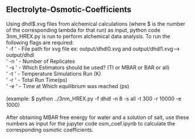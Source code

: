 ## Electrolyte-Osmotic-Coefficients
Using dhdl$.xvg files from alchemical calculations (where $ is the number of the corresponding lambda for that run) as input, python code 3nm_HREX.py is run to perform alchemical data analysis. To run the following flags are required:  
\' -f ' - File path for xvg file ex: output/dhdl0.xvg and output/dhdl1.xvg--> output/dhdl\
' -n ' - Number of Replicates\
' -s ' - Which Estimators should be used? (TI or MBAR or BAR or all)\
' -t ' - Temperature Simulations Run (K)\
' -r ' - Total Run Time(ps)\
' -e ' - Time at Which equilibrium was reached (ps)\
\
(example: $ python ../3nm_HREX.py -f dhdl -n 8 -s all -t 300 -r 10000 -e 1000)\
\
After obtaining MBAR free energy for water and a solution of salt, use these numbers as input for the jupyter code osm_coef.ipynb to calculate the corresponding osmotic coefficients.

